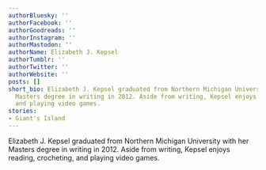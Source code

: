 ```yaml
---
authorBluesky: ''
authorFacebook: ''
authorGoodreads: ''
authorInstagram: ''
authorMastodon: ''
authorName: Elizabeth J. Kepsel
authorTumblr: ''
authorTwitter: ''
authorWebsite: ''
posts: []
short_bio: Elizabeth J. Kepsel graduated from Northern Michigan University with her
  Masters degree in writing in 2012. Aside from writing, Kepsel enjoys reading, crocheting,
  and playing video games.
stories:
- Giant's Island
---
```


Elizabeth J. Kepsel graduated from Northern Michigan University with her Masters degree in writing in 2012. Aside from writing, Kepsel enjoys reading, crocheting, and playing video games.